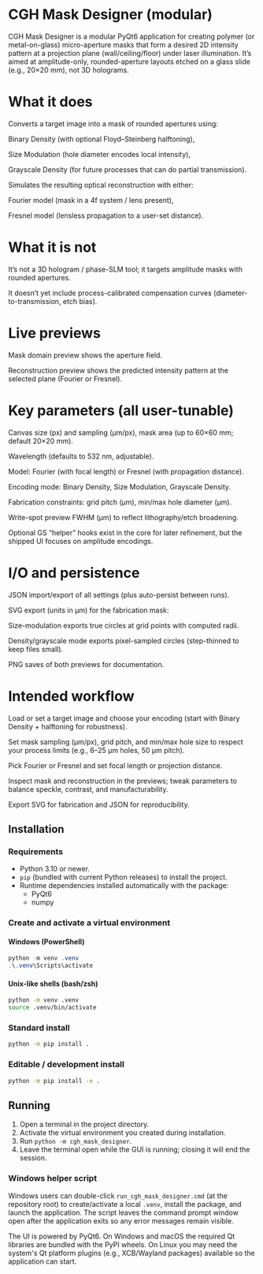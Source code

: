 # CGH Mask Designer (modular)

CGH Mask Designer is a modular PyQt6 application for creating polymer (or metal-on-glass) micro-aperture masks that form a desired 2D intensity pattern at a projection plane (wall/ceiling/floor) under laser illumination. It’s aimed at amplitude-only, rounded-aperture layouts etched on a glass slide (e.g., 20×20 mm), not 3D holograms.

# What it does

Converts a target image into a mask of rounded apertures using:

  Binary Density (with optional Floyd–Steinberg halftoning),

  Size Modulation (hole diameter encodes local intensity),

  Grayscale Density (for future processes that can do partial transmission).

  Simulates the resulting optical reconstruction with either:

  Fourier model (mask in a 4f system / lens present),

  Fresnel model (lensless propagation to a user-set distance).

# What it is not

It’s not a 3D hologram / phase-SLM tool; it targets amplitude masks with rounded apertures.

It doesn’t yet include process-calibrated compensation curves (diameter-to-transmission, etch bias).

# Live previews

Mask domain preview shows the aperture field.

Reconstruction preview shows the predicted intensity pattern at the selected plane (Fourier or Fresnel).

# Key parameters (all user-tunable)

Canvas size (px) and sampling (µm/px), mask area (up to 60×60 mm; default 20×20 mm).

Wavelength (defaults to 532 nm, adjustable).

Model: Fourier (with focal length) or Fresnel (with propagation distance).

Encoding mode: Binary Density, Size Modulation, Grayscale Density.

Fabrication constraints: grid pitch (µm), min/max hole diameter (µm).

Write-spot preview FWHM (µm) to reflect lithography/etch broadening.

Optional GS “helper” hooks exist in the core for later refinement, but the shipped UI focuses on amplitude encodings.

# I/O and persistence

JSON import/export of all settings (plus auto-persist between runs).

SVG export (units in µm) for the fabrication mask:

Size-modulation exports true circles at grid points with computed radii.

Density/grayscale mode exports pixel-sampled circles (step-thinned to keep files small).

PNG saves of both previews for documentation.

# Intended workflow

Load or set a target image and choose your encoding (start with Binary Density + halftoning for robustness).

Set mask sampling (µm/px), grid pitch, and min/max hole size to respect your process limits (e.g., 6–25 µm holes, 50 µm pitch).

Pick Fourier or Fresnel and set focal length or projection distance.

Inspect mask and reconstruction in the previews; tweak parameters to balance speckle, contrast, and manufacturability.

Export SVG for fabrication and JSON for reproducibility.

## Installation

### Requirements
- Python 3.10 or newer.
- `pip` (bundled with current Python releases) to install the project.
- Runtime dependencies installed automatically with the package:
  - PyQt6
  - numpy

### Create and activate a virtual environment

#### Windows (PowerShell)
```powershell
python -m venv .venv
.\.venv\Scripts\activate
```

#### Unix-like shells (bash/zsh)
```bash
python -m venv .venv
source .venv/bin/activate
```

### Standard install
```bash
python -m pip install .
```

### Editable / development install
```bash
python -m pip install -e .
```

## Running
1. Open a terminal in the project directory.
2. Activate the virtual environment you created during installation.
3. Run `python -m cgh_mask_designer`.
4. Leave the terminal open while the GUI is running; closing it will end the session.

### Windows helper script

Windows users can double-click `run_cgh_mask_designer.cmd` (at the repository
root) to create/activate a local `.venv`, install the package, and launch the
application. The script leaves the command prompt window open after the
application exits so any error messages remain visible.

The UI is powered by PyQt6. On Windows and macOS the required Qt libraries
are bundled with the PyPI wheels. On Linux you may need the system's Qt
platform plugins (e.g., XCB/Wayland packages) available so the application
can start.
